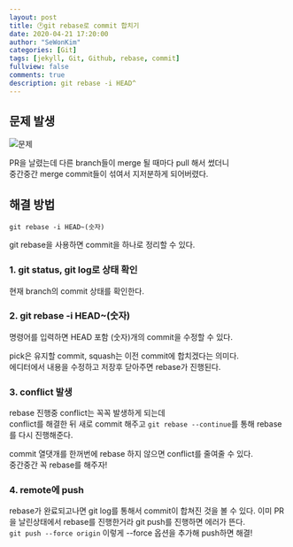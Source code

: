 ```yaml
---
layout: post
title: 🕐git rebase로 commit 합치기
date: 2020-04-21 17:20:00
author: "SeWonKim"
categories: [Git]
tags: [jekyll, Git, Github, rebase, commit]
fullview: false
comments: true
description: git rebase -i HEAD^
---
```


## 문제 발생

![문제](https://user-images.githubusercontent.com/30452963/88030995-ec582300-cb76-11ea-9b35-442c360b9a96.png)

PR을 날렸는데 다른 branch들이 merge 될 때마다 pull 해서 썼더니  
중간중간 merge commit들이 섞여서 지저분하게 되어버렸다.

## 해결 방법

`git rebase -i HEAD~(숫자)`

git rebase을 사용하면 commit을 하나로 정리할 수 있다.

### 1. git status, git log로 상태 확인

현재 branch의 commit 상태를 확인한다.

### 2. git rebase -i HEAD~(숫자)

명령어를 입력하면 HEAD 포함 (숫자)개의 commit을 수정할 수 있다.

pick은 유지할 commit, squash는 이전 commit에 합치겠다는 의미다.  
에디터에서 내용을 수정하고 저장후 닫아주면 rebase가 진행된다.

### 3. conflict 발생

rebase 진행중 conflict는 꼭꼭 발생하게 되는데  
conflict를 해결한 뒤 새로 commit 해주고 `git rebase --continue`를 통해 rebase를 다시 진행해준다.

commit 열댓개를 한꺼번에 rebase 하지 않으면 conflict를 줄여줄 수 있다.  
중간중간 꼭 rebase를 해주자!

### 4. remote에 push

rebase가 완료되고나면 git log를 통해서 commit이 합쳐진 것을 볼 수 있다.
이미 PR을 날린상태에서 rebase를 진행한거라 git push를 진행하면 에러가 뜬다.  
`git push --force origin` 이렇게 --force 옵션을 추가해 push하면 해결!
